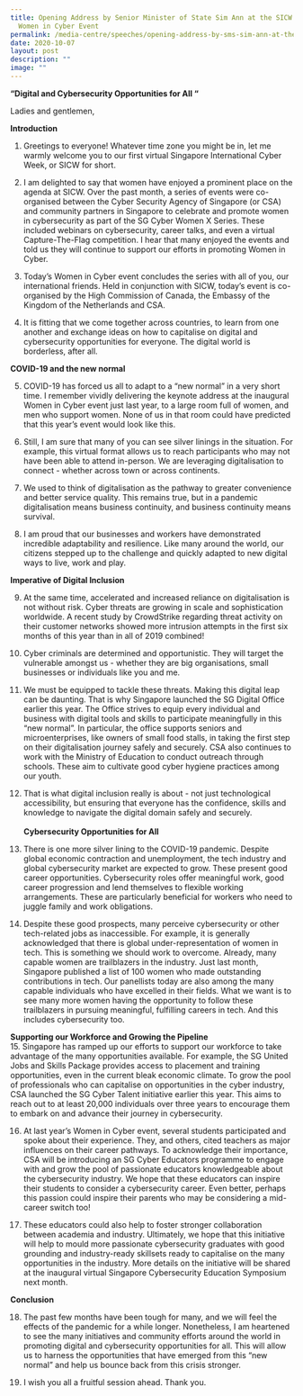 ```yaml
---
title: Opening Address by Senior Minister of State Sim Ann at the SICW 2020 –
  Women in Cyber Event
permalink: /media-centre/speeches/opening-address-by-sms-sim-ann-at-the-sicw-2020-women-in-cyber-event/
date: 2020-10-07
layout: post
description: ""
image: ""
---
```

**“Digital and Cybersecurity Opportunities for All “**

Ladies and gentlemen,  
  
**Introduction**  
  
1. Greetings to everyone! Whatever time zone you might be in, let me warmly welcome you to our first virtual Singapore International Cyber Week, or SICW for short.   
  
2. I am delighted to say that women have enjoyed a prominent place on the agenda at SICW. Over the past month, a series of events were co-organised between the Cyber Security Agency of Singapore (or CSA) and community partners in Singapore to celebrate and promote women in cybersecurity as part of the SG Cyber Women X Series. These included webinars on cybersecurity, career talks, and even a virtual Capture-The-Flag competition. I hear that many enjoyed the events and told us they will continue to support our efforts in promoting Women in Cyber.   
  
3. Today’s Women in Cyber event concludes the series with all of you, our international friends. Held in conjunction with SICW, today’s event is co-organised by the High Commission of Canada, the Embassy of the Kingdom of the Netherlands and CSA.   
  
4. It is fitting that we come together across countries, to learn from one another and exchange ideas on how to capitalise on digital and cybersecurity opportunities for everyone. The digital world is borderless, after all.  
  
**COVID-19 and the new normal**   
  
5. COVID-19 has forced us all to adapt to a “new normal” in a very short time. I remember vividly delivering the keynote address at the inaugural Women in Cyber event just last year, to a large room full of women, and men who support women. None of us in that room could have predicted that this year’s event would look like this.   
  
6. Still, I am sure that many of you can see silver linings in the situation. For example, this virtual format allows us to reach participants who may not have been able to attend in-person. We are leveraging digitalisation to connect - whether across town or across continents.   
  
7. We used to think of digitalisation as the pathway to greater convenience and better service quality. This remains true, but in a pandemic digitalisation means business continuity, and business continuity means survival.   
  
8. I am proud that our businesses and workers have demonstrated incredible adaptability and resilience. Like many around the world, our citizens stepped up to the challenge and quickly adapted to new digital ways to live, work and play.  
  
**Imperative of Digital Inclusion**  
  
9. At the same time, accelerated and increased reliance on digitalisation is not without risk. Cyber threats are growing in scale and sophistication worldwide. A recent study by CrowdStrike regarding threat activity on their customer networks showed more intrusion attempts in the first six months of this year than in all of 2019 combined!    
  
10. Cyber criminals are determined and opportunistic. They will target the vulnerable amongst us - whether they are big organisations, small businesses or individuals like you and me.   
  
11. We must be equipped to tackle these threats. Making this digital leap can be daunting. That is why Singapore launched the SG Digital Office earlier this year. The Office strives to equip every individual and business with digital tools and skills to participate meaningfully in this “new normal”. In particular, the office supports seniors and microenterprises, like owners of small food stalls, in taking the first step on their digitalisation journey safely and securely. CSA also continues to work with the Ministry of Education to conduct outreach through schools. These aim to cultivate good cyber hygiene practices among our youth.   
  
12. That is what digital inclusion really is about - not just technological accessibility, but ensuring that everyone has the confidence, skills and knowledge to navigate the digital domain safely and securely.  
   
**Cybersecurity Opportunities for All**  
  
13. There is one more silver lining to the COVID-19 pandemic. Despite global economic contraction and unemployment, the tech industry and global cybersecurity market are expected to grow. These present good career opportunities. Cybersecurity roles offer meaningful work, good career progression and lend themselves to flexible working arrangements. These are particularly beneficial for workers who need to juggle family and work obligations.  
  
14. Despite these good prospects, many perceive cybersecurity or other tech-related jobs as inaccessible. For example, it is generally acknowledged that there is global under-representation of women in tech. This is something we should work to overcome. Already, many capable women are trailblazers in the industry. Just last month, Singapore published a list of 100 women who made outstanding contributions in tech. Our panellists today are also among the many capable individuals who have excelled in their fields. What we want is to see many more women having the opportunity to follow these trailblazers in pursuing meaningful, fulfilling careers in tech. And this includes cybersecurity too.  
  
**Supporting our Workforce and Growing the Pipeline**   
15. Singapore has ramped up our efforts to support our workforce to take advantage of the many opportunities available. For example, the SG United Jobs and Skills Package provides access to placement and training opportunities, even in the current bleak economic climate. To grow the pool of professionals who can capitalise on opportunities in the cyber industry, CSA launched the SG Cyber Talent initiative earlier this year. This aims to reach out to at least 20,000 individuals over three years to encourage them to embark on and advance their journey in cybersecurity.   
  
16. At last year’s Women in Cyber event, several students participated and spoke about their experience. They, and others, cited teachers as major influences on their career pathways. To acknowledge their importance, CSA will be introducing an SG Cyber Educators programme to engage with and grow the pool of passionate educators knowledgeable about the cybersecurity industry. We hope that these educators can inspire their students to consider a cybersecurity career. Even better, perhaps this passion could inspire their parents who may be considering a mid-career switch too!   
  
17. These educators could also help to foster stronger collaboration between academia and industry. Ultimately, we hope that this initiative will help to mould more passionate cybersecurity graduates with good grounding and industry-ready skillsets ready to capitalise on the many opportunities in the industry. More details on the initiative will be shared at the inaugural virtual Singapore Cybersecurity Education Symposium next month.   
  
**Conclusion**  
  
18. The past few months have been tough for many, and we will feel the effects of the pandemic for a while longer. Nonetheless, I am heartened to see the many initiatives and community efforts around the world in promoting digital and cybersecurity opportunities for all. This will allow us to harness the opportunities that have emerged from this “new normal” and help us bounce back from this crisis stronger.   
  
19. I wish you all a fruitful session ahead. Thank you.